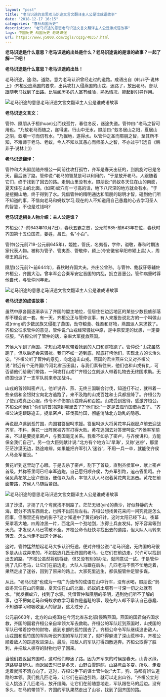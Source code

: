 ```yaml
---
layout: "post"
title: "老马识途的意思老马识途文言文翻译主人公是谁成语故事"
date: "2018-12-17 16:15"
categories: "春秋战国历史"
description: "老马识途的意思老马识途文言文翻译主人公是谁成语故事"
tags: 中国历史 战国历史 老马识途
url: https://www.y5000.com/zgls/cqzg/40357.html
---
```






****老马识途是什么意思？老马识途的出处是什么？老马识途说的是谁的故事？一起了解一下吧！****

 **老马识途是什么意思？老马识途的出处！**

老马识途，途:路，道路。意为老马认识曾经走过的道路。成语出自《韩非子·说林上》:齐桓公应燕国的要求，出兵攻打入侵燕国的山戎，迷路了，放出老马，部队跟随老马找到了出路。比喻阅历多的人富有经验，熟悉情况，能起到引导作用。

![老马识途的意思老马识途文言文翻译主人公是谁成语故事](https://img.y5000.com/uploads/allimg/190119/31698119e2b793cfc2fd98cb82634eb3.jpg)

 **老马识途文言文：**

管仲、隰朋从于桓(huan)公而伐孤竹，春往冬反，迷途失道。管仲曰:"老马之智可用也。"乃放老马而随之，遂得道。行山中无水，隰朋曰:"蚁冬居山之阳，夏居山之阴，蚁壤一寸而仞有水。"乃掘地，遂得水。以管仲之圣而隰朋之智，至其所不知，不难师于老马、老蚁，今人不知以其愚心而师圣人之智，不亦过乎?(选自《韩非子·说林上》)

 **老马识途翻译：**

管仲和大夫隰朋随齐桓公一同前往攻打孤竹，齐军是春天出征的，到凯旋时已是冬天，最后迷了路。管仲说:"老马的智慧是可以利用的。"于是放开老马，人跟随着它们，终于找到了回去的路。走到山里没有水，隰朋说:"蚂蚁冬天住在山的南面，夏天住在山的北面。(如果)蚁穴有一寸高的话，地下八尺深的地方就会有水。"于是挖掘山地，终于得到了水。凭借管仲的精明通达和隰朋的聪明才智，碰到他们所不知道的事，不惜向老马和蚂蚁学习;现在的人不知道用自己愚蠢的心去学习圣人的智慧，不也是过错吗?

 **老马识途相关人物介绍：主人公是谁？**

齐桓公(？-前643年10月7日)，春秋五霸之首，公元前685-前643年在位，春秋时齐国第十五位国君，姜姓，吕氏，名"小白"。

管仲(公元前719-公元前645年)，姬姓，管氏，名夷吾，字仲，谥敬，春秋时期法家代表人物。被称为管子、管夷吾、管敬仲，颍上(今安徽省阜阳市颍上县)人，周穆王的后代。

隰朋(公元前?~前644年)，春秋时齐国大夫。齐庄公曾孙。与管仲、鲍叔牙等辅佐齐桓公，齐国大治。曾率军会合秦军安定晋国的内乱，拥立晋惠公。管仲病重时荐他自代，与管仲同年死。

![老马识途的意思老马识途文言文翻译主人公是谁成语故事](https://img.y5000.com/uploads/allimg/190119/ed0653781894d435987afe929b4ce096.jpg)

 **老马识途的成语故事：**

虽然中原各国逐渐承认了齐国的盟主地位，但居住在边远地区的某些少数民族部落却不理会这一套。有一天，齐桓公正与管仲议事，有人来报告说北方的一个叫做山戎(róng)的少数民族又侵犯了燕国，劫夺粮食、牲畜和财物，燕国派人来求救了。齐桓公征求管仲的意见，管仲说:"山戎经常骚扰中原，是中原安定的忧患，一定要征服。"齐桓公听了管仲的话，亲率大军援救燕国。

齐侯大军到了燕国，才知山戎早就带着抢到的人口和财物跑了。管仲说:"山戎虽然跑了，但以后还会来骚扰。我们不如一追到底，彻底打垮他们，实现北方的长治久安。"齐桓公听了管仲的意见，向北追击山戎。燕国的君主燕庄公又对齐桓公说:"附近有个无终国(今河北省玉田县)，与我们素有往来，他们也和山戎有仇，可否请他们给我们带路，一同攻打山戎?"齐桓公立刻派人带着礼物去无终国求助。无终国也派了一支军队前来参加战斗。

山戎的首领叫密卢儿，他听说齐、燕、无终三国联合讨伐，知道打不过，就带着一些亲信和金银财宝向北方逃跑了。来不及跑的山戎百姓和士兵都投降了。齐桓公为了使山戎真正心服，传令不许伤害山戎降兵和百姓。山戎受到宽待，感激齐桓公。齐桓公问他们:"你们的首领跑到哪里去了?"他们说:"一定是去孤竹国借兵去了。"齐桓公决定跟踪追击，捉拿密卢，征伐孤竹国，彻底消除北方动乱的隐患。

再说密卢逃到孤竹国，向国君答里呵求援。答里呵派大将黄花率兵跟密卢前去迎战齐军，不料，黄花一出阵就被齐军打得大败。黄花逃回去对答里呵说:"齐侯率军前来，不过是要捉拿密卢，与我国毫无关系。我看不如杀了密卢，与齐侯讲和，方能保全我们自己"。另一位大臣则献计说:"北方有个地方叫'旱海'，又称'迷谷'，那里茫茫沙漠无边，路途难辨。如果能把齐军引入'迷谷'，不用一兵一卒，就能使齐侯人马全军覆没。"

黄花听到这里动了心眼。于是去杀了密卢，割下了首级，直到齐侯军中，献上密卢首级，并称答里呵已经率军逃跑，自己愿归顺齐侯，为齐军引路，追击答里呵。齐侯见黄花献上密卢首级，便信以为真，率领大队人马跟着黄花向北追击。黄花在前面带路，齐侯人马随后紧跟。

![老马识途的意思老马识途文言文翻译主人公是谁成语故事](https://img.y5000.com/uploads/allimg/190119/6a61ce20a7ed4be1664122d7304ad4e9.jpg)

进了沙漠，才拐了几个弯就找不到路了。茫茫无垠(yín)的黄沙，好似静静的大海，既分不清东西南北，也辨不出前后左右。齐桓公想找黄花来问一问究竟是怎么回事，但哪里还有他的影子?这才知道中了黄花的奸计。这时太阳已经下山，夜幕笼罩着大地，四周漆黑一片，西北风一个劲地刮，冻得士兵直发抖。好不容易等到天亮，才发现人马已零散不全。齐桓公命令赶快寻找出去的道路，但大队人马转来转去，怎么也走不出这个迷谷。

这时，管仲猛然想起老马大多认识归途，便对齐桓公说:"老马识途，无终国的马很多是从山戎弄来的，不如挑选几匹无终国的老马，让它们在前边走，兴许可以找到出去的路。"齐桓公虽然将信将疑，但又没有别的办法，就同意试一试。于是管仲挑了几匹老马，让它们在前边走，大队人马跟在后头。几匹老马不慌不忙地走着，果然走出了迷谷，回到了原来的路上。大家死里逃生，都佩服管仲足智多谋。

从此，"老马识途"也成为一句广为流传的成语在山中行军，没有水喝，隰朋说:"蚂蚁冬天住在山的南面，夏天住在山的北面，蚂蚁的土壤有一寸深一仞之处就有水。"就发掘蚁穴，找到了水源。凭借管仲和隰朋的圣明，遇到他们所不了解的事，也不把向老马和蚂蚁求教学习看作是羞耻的事，现在的人却不承认自己愚蠢、不知道学习和吸收圣人的智慧，这太过分了。

公元前663年，北方的山戎国(在今河北省东北部)侵略燕国。燕国的国君向齐国求救，齐国的国君齐桓公亲自率领大军去救助。齐桓公的军队赶到燕国时，山戎国的军队已带着掠夺的财物，逃到东部的孤竹国去了。齐桓公命令军队继续追击敌人。山戎国和孤竹国的军队听说齐国的军队打来了，就吓得躲进了深山荒林中。齐桓公顺着敌人的踪迹攻进深山。最后，把敌人的军队打得四散逃奔。齐桓公取得了胜利，并把敌人掠夺的财物也夺了回来。

当他们要返回齐国时，这时他们却迷了路。因为齐军来的时候是春天，山青水绿，道路容易辨认。而返回去时已是冬天，山野白雪皑皑，山路弯曲多变。所以，走着走着就辨不清方向了。这时，齐桓公手下的谋士管仲说:"大王，狗、马都有辨认道路的本领。我们挑几匹老马，让它们在前边引路，就可以走出山谷。"齐桓公立刻让人挑选了几匹老马，放开缰绳，让它们在前随意地走，军队跟在马的后边。没有多久，在马的带领下，齐国的军队果然走出了山谷，找到了回齐国的路。
